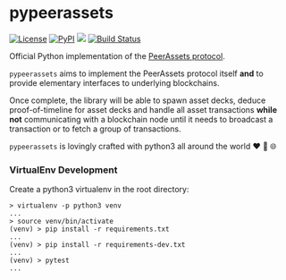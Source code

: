 # pypeerassets

[![License](https://img.shields.io/badge/License-BSD%203--Clause-blue.svg)](https://opensource.org/licenses/BSD-3-Clause)
[![PyPI](https://img.shields.io/pypi/v/pypeerassets.svg?style=flat-square)](https://pypi.python.org/pypi/pypeerassets/)
[![](https://img.shields.io/badge/python-3.5+-blue.svg)](https://www.python.org/download/releases/3.5.0/) 
[![Build Status](https://travis-ci.org/PeerAssets/pypeerassets.svg?branch=master)](https://travis-ci.org/PeerAssets/pypeerassets)

Official Python implementation of the [PeerAssets protocol](https://github.com/PeerAssets/WhitePaper).

`pypeerassets` aims to implement the PeerAssets protocol itself **and** to provide elementary interfaces to underlying blockchains.

Once complete, the library will be able to spawn asset decks, deduce proof-of-timeline for asset decks and handle all asset transactions **while not** communicating with a blockchain node until it needs to broadcast a transaction or to fetch a group of transactions.

`pypeerassets` is lovingly crafted with python3 all around the world :heart: :snake: :globe_with_meridians:

### VirtualEnv Development

Create a python3 virtualenv in the root directory:

```
> virtualenv -p python3 venv
...
> source venv/bin/activate
(venv) > pip install -r requirements.txt
...
(venv) > pip install -r requirements-dev.txt
...
(venv) > pytest
...
```

